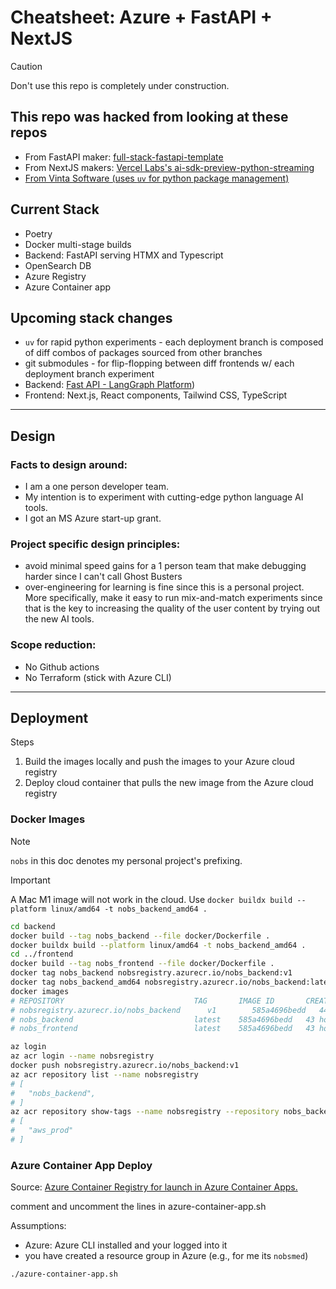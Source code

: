 # Cheatsheet: Azure + FastAPI + NextJS

> [!CAUTION]
> Don't use this repo is completely under construction.

## This repo was hacked from looking at these repos

-   From FastAPI maker: [full-stack-fastapi-template](https://github.com/fastapi/full-stack-fastapi-template)
-   From NextJS makers: [Vercel Labs's ai-sdk-preview-python-streaming](https://github.com/vercel-labs/ai-sdk-preview-python-streaming)
-   [From Vinta Software (uses `uv` for python package management)](https://github.com/vintasoftware/nextjs-fastapi-template)

## Current Stack

-   Poetry
-   Docker multi-stage builds
-   Backend: FastAPI serving HTMX and Typescript
-   OpenSearch DB
-   Azure Registry
-   Azure Container app

## Upcoming stack changes

-   `uv` for rapid python experiments - each deployment branch is composed of diff combos of packages sourced from other branches
-   git submodules - for flip-flopping between diff frontends w/ each deployment branch experiment
-   Backend: [Fast API - LangGraph Platform](https://www.langchain.com/langgraph-platform))
-   Frontend: Next.js, React components, Tailwind CSS, TypeScript

---

## Design

### Facts to design around:

-   I am a one person developer team.
-   My intention is to experiment with cutting-edge python language AI tools.
-   I got an MS Azure start-up grant.

### Project specific design principles:

-   avoid minimal speed gains for a 1 person team that make debugging harder since I can't call Ghost Busters
-   over-engineering for learning is fine since this is a personal project. More specifically, make it easy to run mix-and-match experiments since that is the key to increasing the quality of the user content by trying out the new AI tools.

### Scope reduction:

-   No Github actions
-   No Terraform (stick with Azure CLI)

---

## Deployment

Steps

1. Build the images locally and push the images to your Azure cloud registry
2. Deploy cloud container that pulls the new image from the Azure cloud registry

### Docker Images

> [!NOTE]  
> `nobs` in this doc denotes my personal project's prefixing.

> [!IMPORTANT]  
> A Mac M1 image will not work in the cloud. Use `docker buildx build --platform linux/amd64 -t nobs_backend_amd64 .`

```bash
cd backend
docker build --tag nobs_backend --file docker/Dockerfile .
docker buildx build --platform linux/amd64 -t nobs_backend_amd64 .
cd ../frontend
docker build --tag nobs_frontend --file docker/Dockerfile .
docker tag nobs_backend nobsregistry.azurecr.io/nobs_backend:v1
docker tag nobs_backend_amd64 nobsregistry.azurecr.io/nobs_backend:latest
docker images
# REPOSITORY                             TAG       IMAGE ID       CREATED        SIZE
# nobsregistry.azurecr.io/nobs_backend      v1        585a4696bedd   44 hours ago   197MB
# nobs_backend                           latest    585a4696bedd   43 hours ago   197MB
# nobs_frontend                          latest    585a4696bedd   43 hours ago   197MB

az login
az acr login --name nobsregistry
docker push nobsregistry.azurecr.io/nobs_backend:v1
az acr repository list --name nobsregistry
# [
#   "nobs_backend",
# ]
az acr repository show-tags --name nobsregistry --repository nobs_backend
# [
#   "aws_prod"
# ]
```

### Azure Container App Deploy

Source: [Azure Container Registry for launch in Azure Container Apps.](https://learn.microsoft.com/en-us/azure/container-instances/container-instances-tutorial-prepare-acr#create-azure-container-registry)

comment and uncomment the lines in azure-container-app.sh

Assumptions:

-   Azure: Azure CLI installed and your logged into it
-   you have created a resource group in Azure (e.g., for me its `nobsmed`)

```bash
./azure-container-app.sh
```
